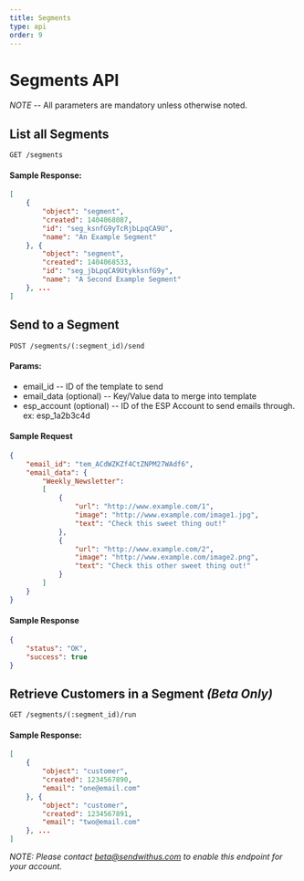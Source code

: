 ```yaml
---
title: Segments
type: api
order: 9
---
```


# Segments API

*NOTE* -- All parameters are mandatory unless otherwise noted.

## List all Segments

`GET /segments`

#### Sample Response:

```json
[
    {
        "object": "segment",
        "created": 1404068087,
        "id": "seg_ksnfG9yTcRjbLpqCA9U",
        "name": "An Example Segment"
    }, {
        "object": "segment",
        "created": 1404068533,
        "id": "seg_jbLpqCA9UtykksnfG9y",
        "name": "A Second Example Segment"
    }, ...
]
```

## Send to a Segment

`POST /segments/(:segment_id)/send`

#### Params:

- email_id                      -- ID of the template to send
- email_data (optional)         -- Key/Value data to merge into template
- esp\_account (optional)       -- ID of the ESP Account to send emails through. ex: esp_1a2b3c4d

#### Sample Request

```json
{
    "email_id": "tem_ACdWZKZf4CtZNPM27WAdf6",
    "email_data": {
        "Weekly_Newsletter":
        [
            {
                "url": "http://www.example.com/1",
                "image": "http://www.example.com/image1.jpg",
                "text": "Check this sweet thing out!"
            },
            {
                "url": "http://www.example.com/2",
                "image": "http://www.example.com/image2.png",
                "text": "Check this other sweet thing out!"
            }
        ]
    }
}
```

#### Sample Response

```json
{
    "status": "OK",
    "success": true
}
```

## Retrieve Customers in a Segment _(Beta Only)_

`GET /segments/(:segment_id)/run`

#### Sample Response:

```json
[
    {
        "object": "customer",
        "created": 1234567890,
        "email": "one@email.com"
    }, {
        "object": "customer",
        "created": 1234567891,
        "email": "two@email.com"
    }, ...
]
```

_NOTE: Please contact [beta@sendwithus.com](mailto:beta@sendwithus.com) to enable this endpoint for your account._
